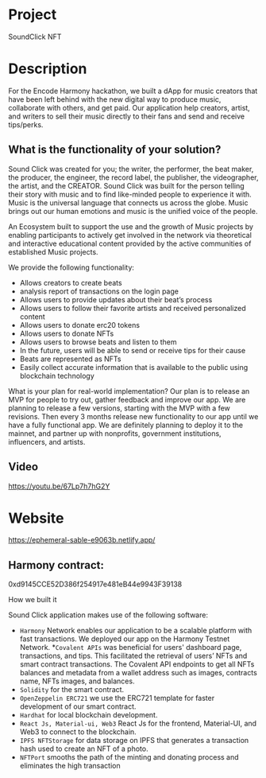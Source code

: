 # Project

SoundClick NFT

# Description

For the Encode Harmony hackathon, we built a dApp for music creators that have been left behind with the new digital way to produce music, collaborate with others, and get paid. Our application help creators, artist, and writers to sell their music directly to their fans and send and receive tips/perks.

## What is the functionality of your solution?

Sound Click was created for you; the writer, the performer, the beat maker, the producer, the engineer, the record label, the publisher, the videographer, the artist, and the CREATOR. Sound Click was built for the person telling their story with music and to find like-minded people to experience it with. Music is the universal language that connects us across the globe. Music brings out our human emotions and music is the unified voice of the people.

An Ecosystem built to support the use and the growth of Music projects by enabling participants to actively get involved in the network via theoretical and interactive educational content provided by the active communities of established Music projects.

We provide the following functionality:

- Allows creators to create beats
- analysis report of transactions on the login page
- Allows users to provide updates about their beat’s process
- Allows users to follow their favorite artists and received personalized content
- Allows users to donate erc20 tokens
- Allows users to donate NFTs
- Allows users to browse beats and listen to them
- In the future, users will be able to send or receive tips for their cause
- Beats are represented as NFTs
- Easily collect accurate information that is available to the public using blockchain technology

What is your plan for real-world implementation?
Our plan is to release an MVP for people to try out, gather feedback and improve our app. We are planning to release a few versions, starting with the MVP with a few revisions. Then every 3 months release new functionality to our app until we have a fully functional app. We are definitely planning to deploy it to the mainnet, and partner up with nonprofits, government institutions, influencers, and artists.

## Video

https://youtu.be/67Lp7h7hG2Y

# Website

https://ephemeral-sable-e9063b.netlify.app/

## Harmony contract:

0xd9145CCE52D386f254917e481eB44e9943F39138

How we built it

Sound Click application makes use of the following software:

- `Harmony` Network enables our application to be a scalable platform with fast transactions. We deployed our app on the Harmony Testnet Network. \*`Covalent APIs` was beneficial for users' dashboard page, transactions, and tips. This facilitated the retrieval of users’ NFTs and smart contract transactions. The Covalent API endpoints to get all NFTs balances and metadata from a wallet address such as images, contracts name, NFTs images, and balances.
- `Solidity` for the smart contract.
- `OpenZeppelin ERC721` we use the ERC721 template for faster development of our smart contract.
- `Hardhat` for local blockchain development.
- `React Js, Material-ui, Web3` React Js for the frontend, Material-UI, and Web3 to connect to the blockchain.
- `IPFS NFTStorage` for data storage on IPFS that generates a transaction hash used to create an NFT of a photo.
- `NFTPort` smooths the path of the minting and donating process and eliminates the high transaction
